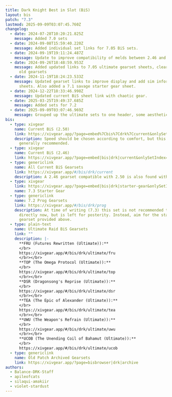 ```yaml
---
title: Dark Knight Best in Slot (BiS)
layout: bis
patch: "7.3"
lastmod: 2025-09-09T03:07:45.760Z
changelog:
  - date: 2024-07-28T10:20:21.825Z
    message: Added 7.0 sets
  - date: 2024-09-08T15:59:40.220Z
    message: Added individual set links for 7.05 BiS sets.
  - date: 2024-09-19T19:11:24.487Z
    message: Update to improve compatibility of melds between 2.46 and 2.50
  - date: 2024-09-26T18:48:59.953Z
    message: Added updated links to 7.05 ultimate gearset sheets, cleared out some
      old gearsets
  - date: 2024-11-19T18:24:23.533Z
    message: Updated gearset links to improve display and add sim information to
      sheets. Also added a 7.1 savage starter gear sheet.
  - date: 2024-12-22T18:33:46.998Z
    message: Updated current BiS sheet link with chaotic gear.
  - date: 2025-03-25T19:49:37.685Z
    message: Added sets for 7.2
  - date: 2025-09-09T03:07:46.969Z
    message: Grouped up the ultimate sets to one header, some aesthetic changes.
bis:
  - type: xivgear
    name: Current BiS (2.50)
    link: https://xivgear.app/?page=embed%7Cbis%7Cdrk%7Ccurrent&onlySetIndex=0
    description: Speed should be chosen according to comfort, but this set is
      generally recommended.
  - type: xivgear
    name: Current BiS (2.46)
    link: https://xivgear.app/?page=embed|bis|drk|current&onlySetIndex=1
  - type: genericlink
    name: All Current BiS Gearsets
    link: https://xivgear.app/#/bis/drk/current
    description: A 2.46 gearset compatible with 2.50 is also found within.
  - type: xivgear
    link: https://xivgear.app/?page=embed|bis|drk|starter-gear&onlySetIndex=0
    name: 7.3 Starter Gear
  - type: genericlink
    name: 7.2 Prog Gearsets
    link: https://xivgear.app/#/bis/drk/prog
    description: At time of writing (7.3) this set is not recommended to be built
      directly now, but is left for posterity. Instead, aim for the starter
      gearset provided above.
  - type: plain-text
    name: Ultimate Raid BiS Gearsets
    link: ""
    description: |-
      **FRU (Futures Rewritten (Ultimate)):**
      </br>
      https://xivgear.app/#/bis/drk/ultimate/fru
      </br></br>
      **TOP (The Omega Protocol (Ultimate)):**
      </br>
      https://xivgear.app/#/bis/drk/ultimate/top
      </br></br>
      **DSR (Dragonsong's Reprise (Ultimate)):**
      </br>
      https://xivgear.app/#/bis/drk/ultimate/dsr
      </br></br>
      **TEA (The Epic of Alexander (Ultimate)):**
      </br>
      https://xivgear.app/#/bis/drk/ultimate/tea
      </br></br>
      **UWU (The Weapon's Refrain (Ultimate)):**
      </br>
      https://xivgear.app/#/bis/drk/ultimate/uwu
      </br></br>
      **UCOB (The Unending Coil of Bahamut (Ultimate)):**
      </br>
      https://xivgear.app/#/bis/drk/ultimate/ucob
  - type: genericlink
    name: Old Patch Archived Gearsets
    link: https://xivgear.app/?page=bisbrowser|drk|archive
authors:
  - Balance-DRK-Staff
  - apileofcats
  - silaqui-amakiir
  - violet-stardust
---
```

